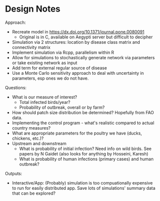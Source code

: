 # Design Notes

Approach:

-  Recreate model in https://dx.doi.org/10.1371/journal.pone.0080091
    -  Original is in C, available on Aegypti server but difficult to decipher
-  Simulation via 2 structures: location by disease class matrix and connectivity matrix
-  Implement simulation via Rcpp, parallelism within R
-  Allow for simulations to stochastically generate network via parameters or take
   existing network as input
-  Add term for external regular source of disease
-  Use a Monte Carlo sensitivity approach to deal with uncertainty in parameters, esp ones
   we do not have. 

Questions:

-  What is our measure of interest?
   -   Total infected birds/year?
   -   Probability of outbreak, overall or by farm?
-  How should patch size distribution be determined? Hopefully from FAO data.
-  Implementing the control program - what's realistic compared to actual
   country measures?
-  What are appropriate parameters for the poultry we have (ducks, chickens, etc.)?  
-  Upstream and downstream
   -   What is probability of initial infection?  Need info on wild birds.  See
       papers by N Gaidet (also looks for anything by Hosseini, Karesh)
   -   What is probability of human infections (primary cases) and human outbreak?  


Outputs:

-  Interactive/App: (Probably) simulation is too compuationally expensive to run
   for easily distributed app.  Save lots of simulations' summary data that can
   be explored?